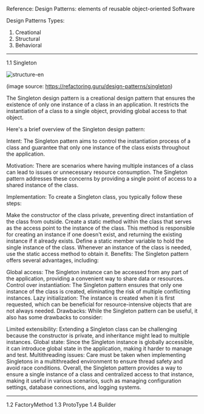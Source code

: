 Reference: Design Patterns: elements of reusable object-oriented Software

Design Patterns Types:
1. Creational
2. Structural
3. Behavioral
_______________________________________________________________________
1.1 Singleton

![structure-en](https://github.com/amr11mahmoud/DesignPatterns/assets/53308603/ba9a1aac-46dd-4df1-a456-3541500a242a)

(image source: https://refactoring.guru/design-patterns/singleton)

The Singleton design pattern is a creational design pattern that ensures the existence of only one instance of a class in an application. It restricts the instantiation of a class to a single object, providing global access to that object.

Here's a brief overview of the Singleton design pattern:

Intent:
The Singleton pattern aims to control the instantiation process of a class and guarantee that only one instance of the class exists throughout the application.

Motivation:
There are scenarios where having multiple instances of a class can lead to issues or unnecessary resource consumption. The Singleton pattern addresses these concerns by providing a single point of access to a shared instance of the class.

Implementation:
To create a Singleton class, you typically follow these steps:

Make the constructor of the class private, preventing direct instantiation of the class from outside.
Create a static method within the class that serves as the access point to the instance of the class. This method is responsible for creating an instance if one doesn't exist, and returning the existing instance if it already exists.
Define a static member variable to hold the single instance of the class.
Whenever an instance of the class is needed, use the static access method to obtain it.
Benefits:
The Singleton pattern offers several advantages, including:

Global access: The Singleton instance can be accessed from any part of the application, providing a convenient way to share data or resources.
Control over instantiation: The Singleton pattern ensures that only one instance of the class is created, eliminating the risk of multiple conflicting instances.
Lazy initialization: The instance is created when it is first requested, which can be beneficial for resource-intensive objects that are not always needed.
Drawbacks:
While the Singleton pattern can be useful, it also has some drawbacks to consider:

Limited extensibility: Extending a Singleton class can be challenging because the constructor is private, and inheritance might lead to multiple instances.
Global state: Since the Singleton instance is globally accessible, it can introduce global state in the application, making it harder to manage and test.
Multithreading issues: Care must be taken when implementing Singletons in a multithreaded environment to ensure thread safety and avoid race conditions.
Overall, the Singleton pattern provides a way to ensure a single instance of a class and centralized access to that instance, making it useful in various scenarios, such as managing configuration settings, database connections, and logging systems.
_______________________________________________________________________

1.2 FactoryMethod
1.3 ProtoType
1.4 Builder


 
